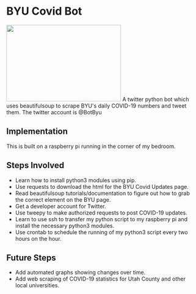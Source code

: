 # BYU Covid Bot
<img src="https://github.com/brickellis/byucovidbot/blob/master/byucovid.JPG" height="200" width="300">
A twitter python bot which uses beautifulsoup to scrape BYU's daily COVID-19 numbers and tweet them. 
The twitter account is @BotByu

## Implementation

This is built on a raspberry pi running in the corner of my bedroom.

## Steps Involved

- Learn how to install python3 modules using pip.
- Use requests to download the html for the BYU Covid Updates page.
- Read beautifulsoup tutorials/documentation to figure out how to grab the correct element on the BYU page.
- Get a developer account for Twitter.
- Use tweepy to make authorized requests to post COVID-19 updates.
- Learn to use ssh to transfer my python script to my raspberry pi and install the necessary python3 modules.
- Use crontab to schedule the running of my python3 script every two hours on the hour.

## Future Steps

- Add automated graphs showing changes over time.
- Add web scraping of COVID-19 statistics for Utah County and other local universities.
